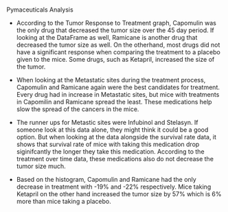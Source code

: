 # 
Pymaceuticals Analysis
*	According to the Tumor Response to Treatment graph, Capomulin was the only drug that decreased the tumor size over the 45 day period. If looking at the DataFrame as well, Ramicane is another drug that decreased the tumor size as well. On the otherhand, most drugs did not have a significant response when comparing the treatment to a placebo given to the mice. Some drugs, such as Ketapril, increased the size of the tumor.   

*	When looking at the Metastatic sites during the treatment process, Capomulin and Ramicane again were the best candidates for treatment. Every drug had in increase in Metastatic sites, but mice with treatments in Capomilin and Ramicane spread the least.   These medications help slow the spread of the cancers in the mice. 

*	The runner ups for Metastic sites were Infubinol and Stelasyn. If someone look at this data alone, they might think it could be a good option. But when looking at the data alongside the survival rate data, it shows that survival rate of mice with taking this medication drop siginifcantly the longer they take this medication. According to the treatment over time data, 
these medications also do not decrease the tumor size much.  

*	Based on the histogram, Capomulin and Ramicane had the only decrease in treatment with -19% and -22% respectively. Mice taking Ketapril on the other hand increased the tumor size by 57% which is 6% more than mice taking a placebo.  

